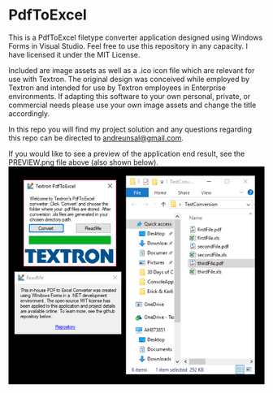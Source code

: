 # PdfToExcel
This is a PdfToExcel filetype converter application designed using Windows Forms in Visual Studio.
Feel free to use this repository in any capacity. I have licensed it under the MIT License.

Included are image assets as well as a .ico icon file which are relevant for use with Textron.
The original design was conceived while employed by Textron and intended for use by Textron employees
in Enterprise environments. If adapting this software to your own personal, private, or commercial 
needs please use your own image assets and change the title accordingly.

In this repo you will find my project solution and any questions regarding this repo
can be directed to andreunsal@gmail.com.

If you would like to see a preview of the application end result, see the PREVIEW.png file above (also shown below).
![alt tag](https://github.com/andrejandre/PdfToExcel/blob/master/PREVIEW.PNG "")
